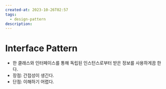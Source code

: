 ```yaml
---
created-at: 2023-10-26T02:57
tags:
  - design-pattern
description:
---
```

# Interface Pattern
- 한 클래스와 인터페이스를 통해 독립된 인스턴스로부터 받은 정보를 사용하게끔 한다.
- 장점: 간접성이 생긴다.
- 단점: 이해하기 어렵다.